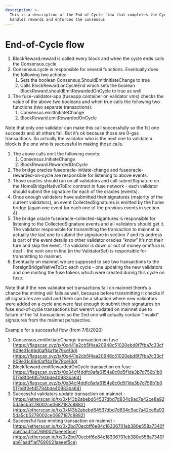 ```yaml
---
description: >-
  This is a description of the End-of-Cycle flow that completes the Cycle and
  handles rewards and enforces the consensus
---
```


# End-of-Cycle flow

1. BlockReward.reward is called every block and when the cycle ends calls the Consensus.cycle
2. Consensus.cycle is responsible for several functions. Eventually does the following two actions:
   1. Sets the boolean Consensus.ShouldEmitInitiateChange to true
   2. Calls BlockReward.onCycleEnd which sets the boolean BlockReward.shouldEmitRewardedOnCycle to true as well
3. The fuse-validator-app \(fuseapp container on validator vms\) checks the value of the above two booleans and when true calls the following two functions \(two separate transactions\):
   1. Consensus.emitInitiateChange
   2. BlockReward.emitRewardedOnCycle

Note that only one validator can make this call successfully so the 1st one succeeds and all others fail. But it’s ok because those are 0-gas transactions. So actually the validator who is the next one to validate a block is the one who is successful in making those calls.

1. The above calls emit the following events:
   1. Consensus.InitiateChange
   2. BlockReward.RewardedOnCycle
2. The bridge oracles fuseoracle-initiate-change and fuseoracle-rewarded-on-cycle are responsible for listening to above events.
3. Those oracles should run on all validators and call submitSignature on the HomeBridgeNativeToErc contract in fuse network - each validator should submit the signature for each of the oracles \(events\).
4. Once enough validators have submitted their signatures \(majority of the current validators\), an event CollectedSignatures is emitted by the home bridge \(again one event for each one of the previous events in section 4\).
5. The bridge oracle fuseoracle-collected-sigantures is responsible for listening to the CollectedSignature events and all validators should get it. The validator responsible for transmitting the transaction to mainnet is actually the last one to submit the signature in section 7 and its address is part of the event details so other validator oracles “know” it’s not their turn and skip the event. If a validator is down or out of money or infura is deaf - the next one in line \(in the ValidatorSet\) is responsible for transmitting to mainnet.
6. Eventually on mainnet we are supposed to see two transactions to the ForeignBridgeNativeToErc each cycle - one updating the new validators and one minting the fuse tokens which were created during this cycle on fuse.

Note that if the new validator set transactions fail on mainnet there’s a chance the minting will fails as well, because before transmitting it checks if all signatures are valid and there can be a situation where new validators were added on a cycle and were fast enough to submit their signatures on fuse end-of-cycle transactions but weren’t updated on mainnet due to failure of the 1st transactions so the 2nd one will actually contain “invalid” signatures from the mainnet perspective.  
  


Example for a successful flow \(from 7/6/2020\)

1. Consensus.emitInitiateChange transaction on fuse - [https://flagscan.xyz/tx/0x441e2cb5f4aa20948c51020ebd8f7fba7c33cf909e31c66d0aff4a11e79ce13d](https://flagscan.xyz/tx/0x441e2cb5f4aa20948c51020ebd8f7fba7c33cf909e31c66d0aff4a11e79ce13d)
2. BlockReward.emitRewardedOnCycle transaction on fuse - [https://flagscan.xyz/tx/0x34cf4ddfc8afa6154e8c0d5f1de3b7d756b1b0517e8f0efd5794bde40983ba64](https://flagscan.xyz/tx/0x34cf4ddfc8afa6154e8c0d5f1de3b7d756b1b0517e8f0efd5794bde40983ba64)
3. Successful validators update transaction on mainnet - [https://etherscan.io/tx/0xf43b2abebd64537dbd7d834c9ac7a42ce8a925da5cb5278002ce0687187c8882](https://etherscan.io/tx/0xf43b2abebd64537dbd7d834c9ac7a42ce8a925da5cb5278002ce0687187c8882)
4. Successful fuse minting transaction on mainnet - [https://etherscan.io/tx/0x2bd70ecbff6e84c18306701eb380e558a7340fab61aadf1af7690021aeeef5ce](https://etherscan.io/tx/0x2bd70ecbff6e84c18306701eb380e558a7340fab61aadf1af7690021aeeef5ce)

  


